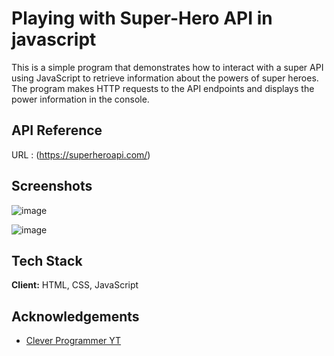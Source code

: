 
# Playing with Super-Hero API in javascript
This is a simple program that demonstrates how to interact with a super API using JavaScript to retrieve information about the powers of super heroes. The program makes HTTP requests to the API endpoints and displays the power information in the console.


## API Reference

URL : (https://superheroapi.com/)


## Screenshots

![image](https://user-images.githubusercontent.com/86552576/232329612-a71f2ca1-108b-44b2-bb96-ff92e02a6c86.png)

![image](https://user-images.githubusercontent.com/86552576/232329640-89b1c888-c031-4089-9a65-f0a2a2569c4e.png)



## Tech Stack

**Client:** HTML, CSS, JavaScript


## Acknowledgements

 - [Clever Programmer YT](https://www.youtube.com/watch?v=lI1ae4REbFM&t=22840s&ab_channel=CleverProgrammer)



